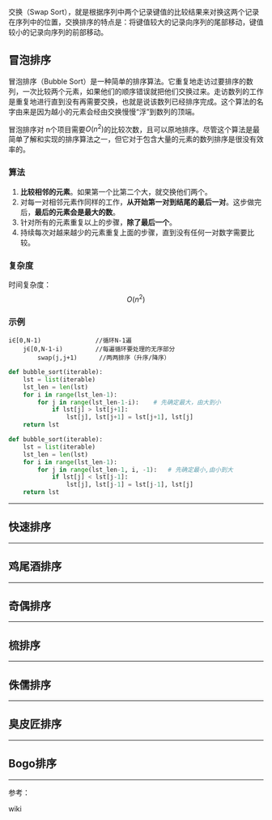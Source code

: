 交换（Swap Sort），就是根据序列中两个记录键值的比较结果来对换这两个记录在序列中的位置，交换排序的特点是：将键值较大的记录向序列的尾部移动，键值较小的记录向序列的前部移动。

## 冒泡排序

冒泡排序（Bubble Sort）是一种简单的排序算法。它重复地走访过要排序的数列，一次比较两个元素，如果他们的顺序错误就把他们交换过来。走访数列的工作是重复地进行直到没有再需要交换，也就是说该数列已经排序完成。这个算法的名字由来是因为越小的元素会经由交换慢慢“浮”到数列的顶端。

冒泡排序对 n个项目需要$O(n^2)$的比较次数，且可以原地排序。尽管这个算法是最简单了解和实现的排序算法之一，但它对于包含大量的元素的数列排序是很没有效率的。

### 算法

1. **比较相邻的元素**。如果第一个比第二个大，就交换他们两个。
2. 对每一对相邻元素作同样的工作，**从开始第一对到结尾的最后一对**。这步做完后，**最后的元素会是最大的数**。
3. 针对所有的元素重复以上的步骤，**除了最后一个**。
4. 持续每次对越来越少的元素重复上面的步骤，直到没有任何一对数字需要比较。

### 复杂度

时间复杂度：
$$
O(n^2)
$$

### 示例

```text
i∈[0,N-1)           	//循环N-1遍
	j∈[0,N-1-i)    	 	//每遍循环要处理的无序部分
		swap(j,j+1) 	 //两两排序（升序/降序）
```

```python
def bubble_sort(iterable):
    lst = list(iterable)
    lst_len = len(lst)
    for i in range(lst_len-1):
        for j in range(lst_len-1-i):	# 先确定最大，由大到小
            if lst[j] > lst[j+1]:
                lst[j], lst[j+1] = lst[j+1], lst[j]
    return lst

def bubble_sort(iterable):
    lst = list(iterable)
    lst_len = len(lst)
    for i in range(lst_len-1):
        for j in range(lst_len-1, i, -1):	# 先确定最小,由小到大
            if lst[j] < lst[j-1]:
                lst[j], lst[j-1] = lst[j-1], lst[j]
    return lst
```

***

## 快速排序



***

## 鸡尾酒排序



***

## 奇偶排序



***

## 梳排序



***

## 侏儒排序



***

## 臭皮匠排序



***

## Bogo排序



***

参考：

wiki